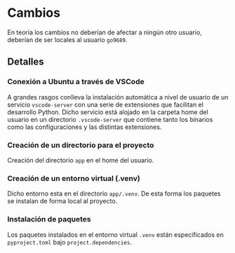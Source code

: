 # Cambios
En teoría los cambios no deberían de afectar a ningún otro usuario, deberían de ser locales al usuario `go9689`.

## Detalles

### Conexión a Ubuntu a través de VSCode
A grandes rasgos conlleva la instalación automática a nivel de usuario de un servicio `vscode-server` con una serie de extensiones que facilitan el desarrollo Python.
Dicho servicio está alojado en la carpeta home del usuario en un directorio `.vscode-server` que contiene tanto los binarios como las configuraciones y las distintas extensiones.

### Creación de un directorio para el proyecto
Creación del directorio `app` en el home del usuario.

### Creación de un entorno virtual (.venv)
Dicho entorno esta en el directorio `app/.venv`. De esta forma los paquetes se instalan de forma local al proyecto.

### Instalación de paquetes
Los paquetes instalados en el entorno virtual `.venv` están especificados en `pyproject.toml` bajo `project.dependencies`.